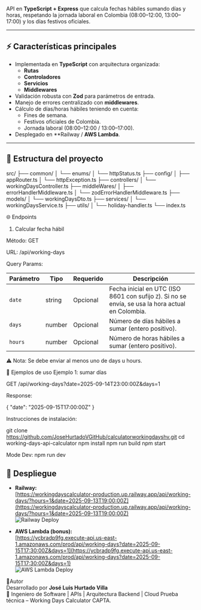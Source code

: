 
API en **TypeScript + Express** que calcula fechas hábiles sumando días y horas, respetando la jornada laboral en Colombia (08:00–12:00, 13:00–17:00) y los días festivos oficiales.

---

## ⚡️ Características principales

- Implementada en **TypeScript** con arquitectura organizada:
  - **Rutas**
  - **Controladores**
  - **Servicios**
  - **Middlewares**
- Validación robusta con **Zod** para parámetros de entrada.
- Manejo de errores centralizado con **middlewares**.
- Cálculo de días/horas hábiles teniendo en cuenta:
  - Fines de semana.
  - Festivos oficiales de Colombia.
  - Jornada laboral (08:00–12:00 / 13:00–17:00).
- Desplegado en **Railway / **AWS Lambda**.

---

## 📂 Estructura del proyecto

src/
├── common/
│   └── enums/
│       └── httpStatus.ts
├── config/
│   ├── appRouter.ts
│   └── httpException.ts
├── controllers/
│   └── workingDaysController.ts
├── middleWares/
│   ├── errorHandlerMiddleware.ts
│   └── zodErrorHandlerMiddleware.ts
├── models/
│   └── workingDaysDto.ts
├── services/
│   └── workingDaysService.ts
├── utils/
│   └── holiday-handler.ts
└── index.ts

🌐 Endpoints

1. Calcular fecha hábil

Método: GET

URL: /api/working-days

Query Params:

| Parámetro | Tipo   | Requerido | Descripción                                                                                        |
| --------- | ------ | --------- | -------------------------------------------------------------------------------------------------- |
| `date`    | string | Opcional  | Fecha inicial en UTC (ISO 8601 con sufijo `Z`). Si no se envía, se usa la hora actual en Colombia. |
| `days`    | number | Opcional  | Número de días hábiles a sumar (entero positivo).                                                  |
| `hours`   | number | Opcional  | Número de horas hábiles a sumar (entero positivo).                                                 |

⚠️ Nota: Se debe enviar al menos uno de days u hours.

📖 Ejemplos de uso
Ejemplo 1: sumar días

GET /api/working-days?date=2025-09-14T23:00:00Z&days=1

Response:

{
"date": "2025-09-15T17:00:00Z"
}

Instrucciones de instalación:

git clone https://github.com/JoseHurtadoVGitHub/calculatorworkingdayshv.git
cd working-days-api-calculator
npm install
npm run build
npm start

Mode Dev:
npm run dev

## 🚀 Despliegue

- **Railway:**  
  [https://workingdayscalculator-production.up.railway.app/api/working-days/?hours=1&date=2025-09-13T19:00:00Z](https://workingdayscalculator-production.up.railway.app/api/working-days/?hours=1&date=2025-09-13T19:00:00Z)  
  ![Railway Deploy](https://github.com/user-attachments/assets/b093340b-c6ae-4319-90b1-0d967548ebd2)

- **AWS Lambda (bonus):**  
  [https://ycbradp9fg.execute-api.us-east-1.amazonaws.com/prod/api/working-days?date=2025-09-15T17:30:00Z&days=1](https://ycbradp9fg.execute-api.us-east-1.amazonaws.com/prod/api/working-days?date=2025-09-15T17:30:00Z&days=1)  
  ![AWS Lambda Deploy](https://github.com/user-attachments/assets/d3f1ce0f-ea24-4b47-a763-02d1c89080ca)


  
👤Autor  
Desarrollado por **José Luis Hurtado Villa**  
🚀 Ingeniero de Software | APIs | Arquitectura Backend | Cloud
Prueba técnica – Working Days Calculator CAPTA.
